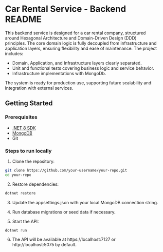 # Car Rental Service - Backend README

This backend service is designed for a car rental company, structured around Hexagonal Architecture and Domain-Driven Design (DDD) principles. The core domain logic is fully decoupled from infrastructure and application layers, ensuring flexibility and ease of maintenance. The project includes:

- Domain, Application, and Infrastructure layers clearly separated.
- Unit and functional tests covering business logic and service behavior.
- Infrastructure implementations with MongoDb.

The system is ready for production use, supporting future scalability and integration with external services.

## Getting Started

### Prerequisites
- [.NET 8 SDK](https://dotnet.microsoft.com/download/dotnet/8.0)
- [MongoDB](https://www.mongodb.com/try/download/community)
- Git

### Steps to run locally

  1. Clone the repository:
  ```bash
  git clone https://github.com/your-username/your-repo.git
  cd your-repo
  ```
  
  2. Restore dependencies:
  ```bash
  dotnet restore
  ```
  
  3. Update the appsettings.json with your local MongoDB connection string.
  
  4. Run database migrations or seed data if necessary.
  
  5. Start the API:
  ```bash
  dotnet run
  ```

  6. The API will be available at https://localhost:7127 or http://localhost:5075 by default.
